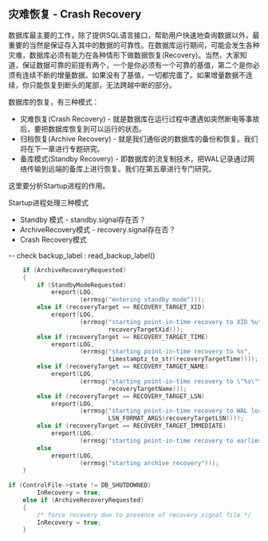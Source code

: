 ## 灾难恢复 - Crash Recovery

数据库最主要的工作，除了提供SQL语言接口，帮助用户快速地查询数据以外，最重要的当然是保证存入其中的数据的可靠性。在数据库运行期间，可能会发生各种灾难，数据库必须有能力在各种情形下做数据恢复(Recovery)。当然，大家知道，保证数据可靠的前提有两个，一个是你必须有一个可靠的基值，第二个是你必须有连续不断的增量数据。如果没有了基值，一切都完蛋了。如果增量数据不连续，你只能恢复到断头的尾部，无法跨越中断的部分。

数据库的恢复，有三种模式：
- 灾难恢复(Crash Recovery) - 就是数据库在运行过程中遭遇如突然断电等事故后，要把数据库恢复到可以运行的状态。
- 归档恢复(Archive Recovery) - 就是我们通俗说的数据库的备份和恢复。我们将在下一章进行专题研究。
- 备库模式(Standby Recovery) - 即数据库的流复制技术，把WAL记录通过网络传输到远端的备库上进行恢复。我们在第五章进行专门研究。



这里要分析Startup进程的作用。

Startup进程处理三种模式
- Standby 模式 - standby.signal存在否？
- ArchiveRecovery模式 - recovery.signal存在否？
- Crash Recovery模式

-- check backup_label : read_backup_label()


```c
	if (ArchiveRecoveryRequested)
	{
		if (StandbyModeRequested)
			ereport(LOG,
					(errmsg("entering standby mode")));
		else if (recoveryTarget == RECOVERY_TARGET_XID)
			ereport(LOG,
					(errmsg("starting point-in-time recovery to XID %u",
							recoveryTargetXid)));
		else if (recoveryTarget == RECOVERY_TARGET_TIME)
			ereport(LOG,
					(errmsg("starting point-in-time recovery to %s",
							timestamptz_to_str(recoveryTargetTime))));
		else if (recoveryTarget == RECOVERY_TARGET_NAME)
			ereport(LOG,
					(errmsg("starting point-in-time recovery to \"%s\"",
							recoveryTargetName)));
		else if (recoveryTarget == RECOVERY_TARGET_LSN)
			ereport(LOG,
					(errmsg("starting point-in-time recovery to WAL location (LSN) \"%X/%X\"",
							LSN_FORMAT_ARGS(recoveryTargetLSN))));
		else if (recoveryTarget == RECOVERY_TARGET_IMMEDIATE)
			ereport(LOG,
					(errmsg("starting point-in-time recovery to earliest consistent point")));
		else
			ereport(LOG,
					(errmsg("starting archive recovery")));
	}
  
if (ControlFile->state != DB_SHUTDOWNED)
		InRecovery = true;
	else if (ArchiveRecoveryRequested)
	{
		/* force recovery due to presence of recovery signal file */
		InRecovery = true;
	}
  
  
```

